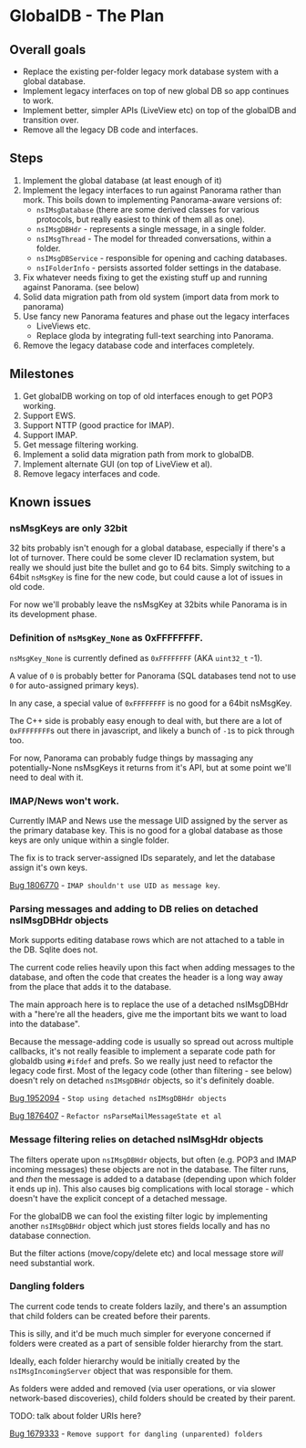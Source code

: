 # GlobalDB - The Plan

## Overall goals

- Replace the existing per-folder legacy mork database system with a global database.
- Implement legacy interfaces on top of new global DB so app continues to work.
- Implement better, simpler APIs (LiveView etc) on top of the globalDB and transition over.
- Remove all the legacy DB code and interfaces.

## Steps

1. Implement the global database (at least enough of it)
2. Implement the legacy interfaces to run against Panorama rather than mork.
  This boils down to implementing Panorama-aware versions of:
    - `nsIMsgDatabase` (there are some derived classes for various protocols, but really easiest to think of them all as one).
    - `nsIMsgDBHdr` - represents a single message, in a single folder.
    - `nsIMsgThread` - The model for threaded conversations, within a folder.
    - `nsIMsgDBService` - responsible for opening and caching databases.
    - `nsIFolderInfo` - persists assorted folder settings in the database.
3. Fix whatever needs fixing to get the existing stuff up and running against Panorama.
   (see below)
4. Solid data migration path from old system (import data from mork to panorama)
5. Use fancy new Panorama features and phase out the legacy interfaces
    - LiveViews etc.
    - Replace gloda by integrating full-text searching into Panorama.
6. Remove the legacy database code and interfaces completely.

## Milestones

1. Get globalDB working on top of old interfaces enough to get POP3 working.
2. Support EWS.
3. Support NTTP (good practice for IMAP).
4. Support IMAP.
5. Get message filtering working.
2. Implement a solid data migration path from mork to globalDB.
6. Implement alternate GUI (on top of LiveView et al).
7. Remove legacy interfaces and code.


## Known issues

### nsMsgKeys are only 32bit

32 bits probably isn't enough for a global database, especially if there's a lot of turnover.
There could be some clever ID reclamation system, but really we should just bite the bullet and go to 64 bits.
Simply switching to a 64bit `nsMsgKey` is fine for the new code, but could cause a lot of issues in old code.

For now we'll probably leave the nsMsgKey at 32bits while Panorama is in its development phase.


### Definition of `nsMsgKey_None` as 0xFFFFFFFF.

`nsMsgKey_None` is currently defined as `0xFFFFFFFF` (AKA `uint32_t` -1).

A value of `0` is probably better for Panorama (SQL databases tend not to use `0` for auto-assigned primary keys).

In any case, a special value of `0xFFFFFFFF` is no good for a 64bit nsMsgKey.

The C++ side is probably easy enough to deal with, but there are a lot of `0xFFFFFFFF`s out there in javascript, and likely a bunch of `-1`s to pick through too.

For now, Panorama can probably fudge things by massaging any potentially-None nsMsgKeys it returns from it's API, but at some point we'll need to deal with it.

### IMAP/News won't work.

Currently IMAP and News use the message UID assigned by the server as the primary database key.
This is no good for a global database as those keys are only unique within a single folder.

The fix is to track server-assigned IDs separately, and let the database assign it's own keys.

[Bug 1806770](https://bugzilla.mozilla.org/show_bug.cgi?id=1806770) - `IMAP shouldn't use UID as message key`.

### Parsing messages and adding to DB relies on detached nsIMsgDBHdr objects

Mork supports editing database rows which are not attached to a table in the DB.
Sqlite does not.

The current code relies heavily upon this fact when adding messages to the database, and often the code that creates the header is a long way away from the place that adds it to the database.

The main approach here is to replace the use of a detached nsIMsgDBHdr with a "here're all the headers, give me the important bits we want to load into the database".

Because the message-adding code is usually so spread out across multiple callbacks, it's not really feasible to implement a separate code path for globaldb using `#ifdef` and prefs.
So we really just need to refactor the legacy code first.
Most of the legacy code (other than filtering - see below) doesn't rely on detached `nsIMsgDBHdr` objects, so it's definitely doable.

[Bug 1952094](https://bugzilla.mozilla.org/show_bug.cgi?id=1952094) - `Stop using detached nsIMsgDBHdr objects`

[Bug 1876407](https://bugzilla.mozilla.org/show_bug.cgi?id=1876407) - `Refactor nsParseMailMessageState et al`

### Message filtering relies on detached nsIMsgHdr objects

The filters operate upon `nsIMsgDBHdr` objects, but often (e.g. POP3 and IMAP incoming messages) these objects are not in the database.
The filter runs, and _then_ the message is added to a database (depending upon which folder it ends up in).
This also causes big complications with local storage - which doesn't have the explicit concept of a detached message.

For the globalDB we can fool the existing filter logic by implementing another `nsIMsgDBHdr` object which just stores fields locally and has no database connection.

But the filter actions (move/copy/delete etc) and local message store _will_ need substantial work.

### Dangling folders

The current code tends to create folders lazily, and there's an assumption that child folders can be created before their parents.

This is silly, and it'd be much much simpler for everyone concerned if folders were created as a part of sensible folder hierarchy from the start.

Ideally, each folder hierarchy would be initially created by the `nsIMsgIncomingServer` object that was responsible for them.

As folders were added and removed (via user operations, or via slower network-based discoveries), child folders should be created by their parent.

TODO: talk about folder URIs here?

[Bug 1679333](https://bugzilla.mozilla.org/show_bug.cgi?id=1679333) - `Remove support for dangling (unparented) folders`


